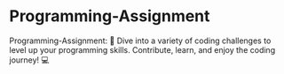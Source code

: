 # Programming-Assignment
Programming-Assignment: 🚀 Dive into a variety of coding challenges to level up your programming skills. Contribute, learn, and enjoy the coding journey! 💻
